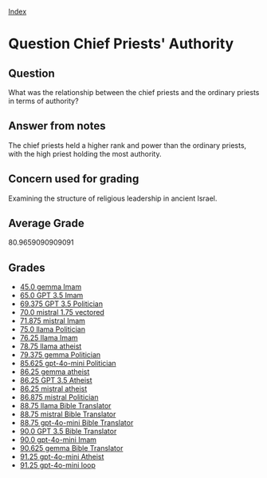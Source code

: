 
[Index](../../index.md)
# Question Chief Priests' Authority
## Question
What was the relationship between the chief priests and the ordinary priests in terms of authority?

## Answer from notes
The chief priests held a higher rank and power than the ordinary priests, with the high priest holding the most authority.

## Concern used for grading
Examining the structure of religious leadership in ancient Israel.

## Average Grade
80.9659090909091

## Grades
 * [45.0 gemma Imam](../answers/gemma_Imam/Chief_Priests__Authority.md)
 * [65.0 GPT 3.5 Imam](../answers/GPT_3.5_Imam/Chief_Priests__Authority.md)
 * [69.375 GPT 3.5 Politician](../answers/GPT_3.5_Politician/Chief_Priests__Authority.md)
 * [70.0 mistral 1.75 vectored](../answers/mistral_1.75_vectored/Chief_Priests__Authority.md)
 * [71.875 mistral Imam](../answers/mistral_Imam/Chief_Priests__Authority.md)
 * [75.0 llama Politician](../answers/llama_Politician/Chief_Priests__Authority.md)
 * [76.25 llama Imam](../answers/llama_Imam/Chief_Priests__Authority.md)
 * [78.75 llama atheist](../answers/llama_atheist/Chief_Priests__Authority.md)
 * [79.375 gemma Politician](../answers/gemma_Politician/Chief_Priests__Authority.md)
 * [85.625 gpt-4o-mini Politician](../answers/gpt-4o-mini_Politician/Chief_Priests__Authority.md)
 * [86.25 gemma atheist](../answers/gemma_atheist/Chief_Priests__Authority.md)
 * [86.25 GPT 3.5 Atheist](../answers/GPT_3.5_Atheist/Chief_Priests__Authority.md)
 * [86.25 mistral atheist](../answers/mistral_atheist/Chief_Priests__Authority.md)
 * [86.875 mistral Politician](../answers/mistral_Politician/Chief_Priests__Authority.md)
 * [88.75 llama Bible Translator](../answers/llama_Bible_Translator/Chief_Priests__Authority.md)
 * [88.75 mistral Bible Translator](../answers/mistral_Bible_Translator/Chief_Priests__Authority.md)
 * [88.75 gpt-4o-mini Bible Translator](../answers/gpt-4o-mini_Bible_Translator/Chief_Priests__Authority.md)
 * [90.0 GPT 3.5 Bible Translator](../answers/GPT_3.5_Bible_Translator/Chief_Priests__Authority.md)
 * [90.0 gpt-4o-mini Imam](../answers/gpt-4o-mini_Imam/Chief_Priests__Authority.md)
 * [90.625 gemma Bible Translator](../answers/gemma_Bible_Translator/Chief_Priests__Authority.md)
 * [91.25 gpt-4o-mini Atheist](../answers/gpt-4o-mini_Atheist/Chief_Priests__Authority.md)
 * [91.25 gpt-4o-mini loop](../answers/gpt-4o-mini_loop/Chief_Priests__Authority.md)
